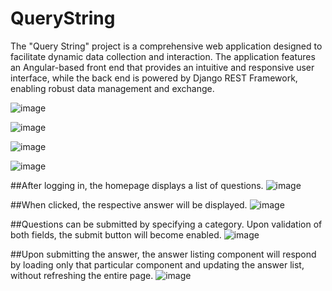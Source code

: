 # QueryString
The "Query String" project is a comprehensive web application designed to facilitate dynamic data collection and interaction. The application features an Angular-based front end that provides an intuitive and responsive user interface, while the back end is powered by Django REST Framework, enabling robust data management and exchange.

![image](https://github.com/user-attachments/assets/31ab7fb3-9492-45ae-be44-f5f849bd163a)

![image](https://github.com/user-attachments/assets/caec1a91-b7cc-4cf1-afee-d73b87626399)


![image](https://github.com/user-attachments/assets/ec154e31-4e65-4fc8-9779-8ea1b6189e33)


![image](https://github.com/user-attachments/assets/fa74b735-d4a1-4247-b211-665b229b7a44)

##After logging in, the homepage displays a list of questions.
![image](https://github.com/user-attachments/assets/630efaee-689e-4c18-a28e-2a078e0f2514)

##When clicked, the respective answer will be displayed.
![image](https://github.com/user-attachments/assets/af2ce66a-b134-4510-bcaa-a3a17054dee3)

##Questions can be submitted by specifying a category. Upon validation of both fields, the submit button will become enabled.
![image](https://github.com/user-attachments/assets/7b2af2ea-ff97-4f00-bc52-06f891767248)

##Upon submitting the answer, the answer listing component will respond by loading only that particular component and updating the answer list, without refreshing the entire page.
![image](https://github.com/user-attachments/assets/24109f8f-1f7a-4ec5-928d-9a88f3478c0d)






